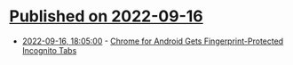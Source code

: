 # [Published on 2022-09-16](index.md)

* [2022-09-16, 18:05:00](https://yro.slashdot.org/story/22/09/16/1740203/chrome-for-android-gets-fingerprint-protected-incognito-tabs?utm_source=rss1.0mainlinkanon&utm_medium=feed) - [Chrome for Android Gets Fingerprint-Protected Incognito Tabs](https://yro.slashdot.org/story/22/09/16/1740203/chrome-for-android-gets-fingerprint-protected-incognito-tabs?utm_source=rss1.0mainlinkanon&utm_medium=feed)
